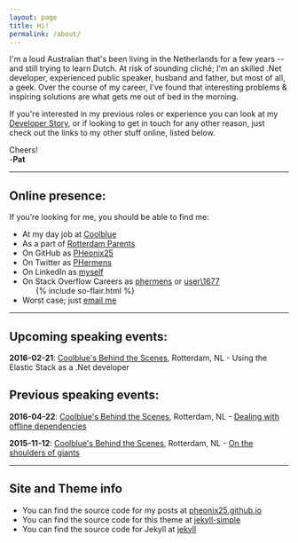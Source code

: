 ```yaml
---
layout: page
title: Hi!
permalink: /about/
---
```


I'm a loud Australian that's been living in the Netherlands for a few years -- and still trying to learn Dutch.
At risk of sounding cliché; I'm an skilled .Net developer, experienced public speaker, husband and father, but most of all, a geek. 
Over the course of my career, I've found that interesting problems & inspiring solutions are what gets me out of bed in the morning.

If you're interested in my previous roles or experience you can look at my [Developer Story](http://stackoverflow.com/story/phermens), 
or if looking to get in touch for any other reason, just check out the links to my other stuff online, listed below.

Cheers!    
-**Pat**

----

## Online presence: 

If you’re looking for me, you should be able to find me:

- At my day job at [Coolblue](http://coolblue.nl)
- As a part of [Rotterdam Parents](http://rotterdamparents.nl)
- On GitHub as <data data-icon="ei-sc-github"></data> [PHeonix25](https://github.com/PHeonix25/)
- On Twitter as <data data-icon="ei-sc-twitter"></data> [PHermens](https://twitter.com/phermens)
- On LinkedIn as <data data-icon="ei-sc-linkedin"></data> [myself](https://linkedin.com/in/phermens)
- On Stack Overflow Careers as [phermens](http://stackoverflow.com/cv/phermens) or [user\1677](https://stackoverflow.com/users/1677/pat-hermens)
  <ul class="stackoverflow-flair">{% include so-flair.html %}</ul>
- Worst case; just <data data-icon="ei-envelope"></data> [email me](mailto:p@hermens.com.au)

----

## Upcoming speaking events:

**2016-02-21**: [Coolblue's Behind the Scenes](https://www.coolblue.nl/behindthescenes2102), Rotterdam, NL - Using the Elastic Stack as a .Net developer

## Previous speaking events:

**2016-04-22**: [Coolblue's Behind the Scenes](https://www.coolblue.nl/behindthescenes2104), Rotterdam, NL - [Dealing with offline dependencies](http://www.slideshare.net/PHeonix25/behind-the-scenes-at-coolblue-april-2016-61234596)

**2015-11-12**: [Coolblue's Behind the Scenes](https://www.coolblue.nl/behindthescenes1211), Rotterdam, NL - [On the shoulders of giants](http://www.slideshare.net/CBbehindthescenes/coolblue-behind-the-scenes-pat-hermens-on-the-shoulders-of-giants-55080577) 

----

## Site and Theme info

- You can find the source code for my posts at <data data-icon="ei-sc-github"></data>  [pheonix25.github.io](https://github.com/PHeonix25/pheonix25.github.io) 
- You can find the source code for this theme at <data data-icon="ei-sc-github"></data>  [jekyll-simple](https://github.com/wild-flame/jekyll-simple)
- You can find the source code for Jekyll at <data data-icon="ei-sc-github"></data>  [jekyll](https://github.com/jekyll/jekyll)
